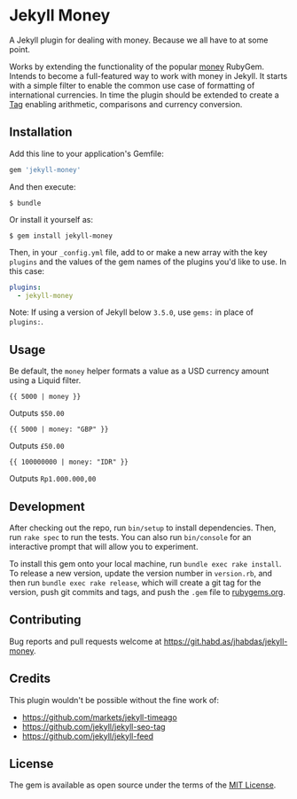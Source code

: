 # Jekyll Money

A Jekyll plugin for dealing with money. Because we all have to at some point.

Works by extending the functionality of the popular [money](https://rubygems.org/gems/money) RubyGem. Intends to become a full-featured way to work with money in Jekyll. It starts with a simple filter to enable the common use case of formatting of international currencies. In time the plugin should be extended to create a [Tag](jekyllrb.com/docs/plugins/#tags) enabling arithmetic, comparisons and currency conversion.

## Installation

Add this line to your application's Gemfile:

```ruby
gem 'jekyll-money'
```

And then execute:

    $ bundle

Or install it yourself as:

    $ gem install jekyll-money

Then, in your `_config.yml` file, add to or make a new array with the key `plugins` and the values of the gem names of the plugins you'd like to use. In this case:

```yaml
plugins:
  - jekyll-money
```
Note: If using a version of Jekyll below `3.5.0`, use `gems:` in place of `plugins:`.

## Usage

Be default, the `money` helper formats a value as a USD currency amount using a Liquid filter.

```liquid
{{ 5000 | money }}
```
Outputs `$50.00`

```liquid
{{ 5000 | money: "GBP" }}
```
Outputs `£50.00`

```liquid
{{ 100000000 | money: "IDR" }}
```
Outputs `Rp1.000.000,00`

## Development

After checking out the repo, run `bin/setup` to install dependencies. Then, run `rake spec` to run the tests. You can also run `bin/console` for an interactive prompt that will allow you to experiment.

To install this gem onto your local machine, run `bundle exec rake install`. To release a new version, update the version number in `version.rb`, and then run `bundle exec rake release`, which will create a git tag for the version, push git commits and tags, and push the `.gem` file to [rubygems.org](https://rubygems.org).

## Contributing

Bug reports and pull requests welcome at https://git.habd.as/jhabdas/jekyll-money.

## Credits

This plugin wouldn't be possible without the fine work of:

- https://github.com/markets/jekyll-timeago
- https://github.com/jekyll/jekyll-seo-tag
- https://github.com/jekyll/jekyll-feed

## License

The gem is available as open source under the terms of the [MIT License](http://opensource.org/licenses/MIT).
